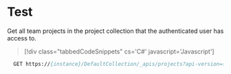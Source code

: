# Test

Get all team projects in the project collection that the authenticated user has access to.

>[!div class="tabbedCodeSnippets" cs='C#' javascript='Javascript']
```fsharp
  GET https://{instance}/DefaultCollection/_apis/projects?api-version={version}[&stateFilter{string}&$top={integer}&skip={integer}]
``` 
